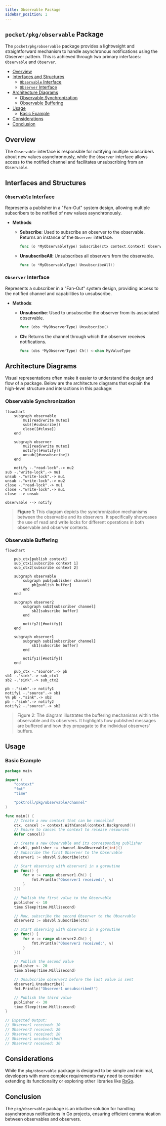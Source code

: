 ```yaml
---
title: Observable Package
sidebar_position: 1
---
```


## `pocket/pkg/observable` Package <!-- omit in toc -->

The `pocket/pkg/observable` package provides a lightweight and straightforward mechanism to handle asynchronous notifications using the Observer pattern. This is achieved through two primary interfaces: `Observable` and `Observer`.

- [Overview](#overview)
- [Interfaces and Structures](#interfaces-and-structures)
  - [`Observable` Interface](#observable-interface)
  - [`Observer` Interface](#observer-interface)
- [Architecture Diagrams](#architecture-diagrams)
  - [Observable Synchronization](#observable-synchronization)
  - [Observable Buffering](#observable-buffering)
- [Usage](#usage)
  - [Basic Example](#basic-example)
- [Considerations](#considerations)
- [Conclusion](#conclusion)

## Overview

The `Observable` interface is responsible for notifying multiple subscribers about new values asynchronously, while the `Observer` interface allows access to the notified channel and facilitates unsubscribing from an `Observable`.

## Interfaces and Structures

### `Observable` Interface

Represents a publisher in a "Fan-Out" system design, allowing multiple subscribers to be notified of new values asynchronously.

- **Methods**:

  - **Subscribe**: Used to subscribe an observer to the observable. Returns an instance of the `Observer` interface.

    ```go
    func (o *MyObservableType) Subscribe(ctx context.Context) Observer[MyValueType]
    ```

  - **UnsubscribeAll**: Unsubscribes all observers from the observable.

    ```go
    func (o *MyObservableType) UnsubscribeAll()
    ```

### `Observer` Interface

Represents a subscriber in a "Fan-Out" system design, providing access to the notified channel and capabilities to unsubscribe.

- **Methods**:

  - **Unsubscribe**: Used to unsubscribe the observer from its associated observable.

    ```go
    func (obs *MyObserverType) Unsubscribe()
    ```

  - **Ch**: Returns the channel through which the observer receives notifications.

    ```go
    func (obs *MyObserverType) Ch() <-chan MyValueType
    ```

## Architecture Diagrams

Visual representations often make it easier to understand the design and flow of a package. Below are the architecture diagrams that explain the high-level structure and interactions in this package:

### Observable Synchronization

```mermaid
flowchart
    subgraph observable
        mu1[read/write mutex]
        sub([#subscribe])
        close([#close])
    end

    subgraph observer
        mu2[read/write mutex]
        notify([#notify])
        unsub([#unsubscribe])
    end

    notify -."read-lock".-> mu2
sub -."write-lock".-> mu1
unsub -."write-lock".-> mu1
unsub -."write-lock".-> mu2
close -."read-lock".-> mu1
close -."write-lock".-> mu1
close --> unsub

observable --> notify
```

> **Figure 1**: This diagram depicts the synchronization mechanisms between the observable and its observers. It specifically showcases the use of read and write locks for different operations in both observable and observer contexts.

### Observable Buffering

```mermaid
flowchart

    pub_ctx[publish context]
    sub_ctx1[subscribe context 1]
    sub_ctx2[subscribe context 2]

    subgraph observable
        subgraph pub[publisher channel]
            pb[publish buffer]
        end
    end

    subgraph observer2
        subgraph sub2[subscriber channel]
            sb2[subscribe buffer]
        end

        notify2([#notify])
    end

    subgraph observer1
        subgraph sub1[subscriber channel]
            sb1[subscribe buffer]
        end

        notify1([#notify])
    end

    pub_ctx -."source".-> pb
sb1 -."sink".-> sub_ctx1
sb2 -."sink".-> sub_ctx2

pb -."sink".-> notify1
notify1 -."source".-> sb1
%% pb -."sink".-> sb2
pb -."sink".-> notify2
notify2 -."source".-> sb2
```

> Figure 2: The diagram illustrates the buffering mechanisms within the observable and its observers. It highlights how published messages are buffered and how they propagate to the individual observers' buffers.

## Usage

### Basic Example

```go
package main

import (
	"context"
	"fmt"
	"time"

	"poktroll/pkg/observable/channel"
)

func main() {
	// Create a new context that can be cancelled
	ctx, cancel := context.WithCancel(context.Background())
	// Ensure to cancel the context to release resources
	defer cancel()

	// Create a new Observable and its corresponding publisher
	obsvbl, publisher := channel.NewObservable[int]()
	// Subscribe the first Observer to the Observable
	observer1 := obsvbl.Subscribe(ctx)

	// Start observing with observer1 in a goroutine
	go func() {
		for v := range observer1.Ch() {
			fmt.Println("Observer1 received:", v)
		}
	}()

	// Publish the first value to the Observable
	publisher <- 10
	time.Sleep(time.Millisecond)

	// Now, subscribe the second Observer to the Observable
	observer2 := obsvbl.Subscribe(ctx)

	// Start observing with observer2 in a goroutine
	go func() {
		for v := range observer2.Ch() {
			fmt.Println("Observer2 received:", v)
		}
	}()

	// Publish the second value
	publisher <- 20
	time.Sleep(time.Millisecond)

	// Unsubscribe observer1 before the last value is sent
	observer1.Unsubscribe()
	fmt.Println("Observer1 unsubscribed!")

	// Publish the third value
	publisher <- 30
	time.Sleep(time.Millisecond)
}

// Expected Output:
// Observer1 received: 10
// Observer2 received: 20
// Observer1 received: 20
// Observer1 unsubscribed!
// Observer2 received: 30

```

## Considerations

While the `pkg/observable` package is designed to be simple and minimal, developers with more complex requirements may need to consider extending its functionality or exploring other libraries like [RxGo](https://github.com/ReactiveX/RxGo).

## Conclusion

The `pkg/observable` package is an intuitive solution for handling asynchronous notifications in Go projects, ensuring efficient communication between observables and observers.
